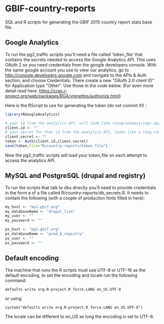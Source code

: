 # GBIF-country-reports
SQL and R scripts for generating the GBIF 2015 country report stats base file.

## Google Analytics
To run the pg2_traffic scripts you'll need a file called 'token_file' that contains the secrets needed to access the Google Analytics API. This uses OAuth 2 so you need credentials from the google developers console. With the same google account you use to view our analytics, go to http://console.developers.google.com and navigate to the APIs & Auth section, and choose Credentials. There create a new "OAuth 2.0 client ID" for Application type "Other". Use those in the code below. (For even more detail read here: https://cran.r-project.org/web/packages/RGA/vignettes/authorize.html)

Here is the RScript to use for generating the token (do not commit it!) :

```R
library(RGoogleAnalytics)

# your id from the analytics API, will look like <longrandomstring>.apps.googleusercontent.com
client.id <- "" 
# your secret for that id from the analytics API, looks like a long random string
client.secret <- ""
token <- Auth(client.id,client.secret)
save(token,file="R/country-reports/token_file")
```

Now the pg2_traffic scripts will load your token_file on each attempt to access the analytics API.

## MySQL and PostgreSQL (drupal and registry)
To run the scripts that talk to dbs directly you'll need to provide credentials in the form a of a file called R/country-reports/db_secrets.R. It needs to contain the following (with a couple of production hints filled in here):

```R
my_host <- "my1.gbif.org"
my_databaseName <- "drupal_live"
my_user <- ""
my_password <- ""

ps_host <- "pg1.gbif.org"
ps_databaseName <- "prod_b_registry"
ps_user <- ""
ps_password <- ""
```

## Default encoding
The machine that runs the R scripts must use UTF-8 or UTF-16 as the default encoding, to set the encoding and locale run the following command:

```
defaults write org.R-project.R force.LANG en_US.UTF-8
```

or using 

```
system("defaults write org.R-project.R force.LANG en_US.UTF-8")
```

The locale can be different to en_US as long the encoding is set to UTF-8.
